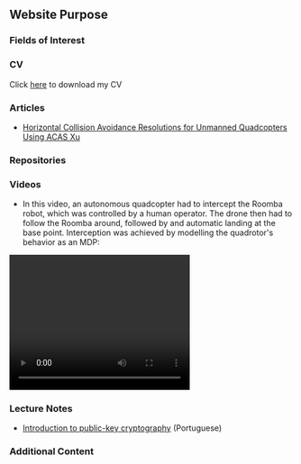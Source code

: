 ## Website Purpose

### Fields of Interest

### CV

Click <a href="https://leonardompp.github.io/assets/documents/Leonardo_Mouta_CV.pdf">here</a> to download my CV

### Articles

* <a href="https://leonardompp.github.io/assets/articles/acasxu.pdf">Horizontal Collision Avoidance Resolutions for Unmanned Quadcopters Using ACAS Xu</a>

### Repositories

### Videos

* In this video, an autonomous quadcopter had to intercept the Roomba robot, which was controlled by a human operator. The drone then had to follow the Roomba around, followed by and automatic landing at the base point. Interception was achieved by modelling the quadrotor's behavior as an MDP:

<video width="320" height="240" controls>
  <source src="https://leonardompp.github.io/assets/videos/drone_intercept.mp4" type="video/mp4">
</video>

### Lecture Notes

* <a href="https://leonardompp.github.io/assets/classes/PFC_F_1_Criptografia.pdf">Introduction to public-key cryptography</a> (Portuguese)

### Additional Content
